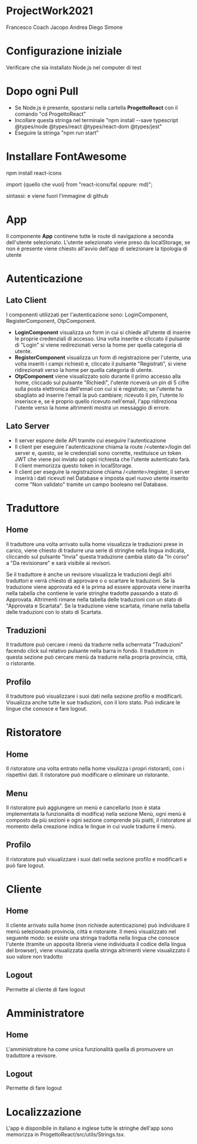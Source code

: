 # ProjectWork2021

Francesco
Coach
Jacopo
Andrea
Diego
Simone

# Configurazione iniziale
Verificare che sia installato Node.js nel computer di test

# Dopo ogni Pull
- Se Node.js è presente, spostarsi nella cartella <b>ProgettoReact</b> con il comando "cd ProgettoReact"
- Incollare questa stringa nel terminale "npm install --save typescript @types/node @types/react @types/react-dom @types/jest"
- Eseguire la stringa "npm run start"


# Installare FontAwesome
npm install react-icons

import {quello che vuoi} from "react-icons/fa( oppure: md)";

sintassi:
<FaGithub /> e viene fuori l'immagine di github


# App

Il componente <strong>App</strong> continene tutte le route di navigazione a seconda dell'utente selezionato.
L'utente selezionato viene preso da localStorage, se non è presente viene chiesto all'avvio dell'app di selezionare la tipologia di utente


# Autenticazione

## Lato Client

I componenti utilizzati per l'autenticazione sono: LoginComponent, RegisterComponent, OtpComponent.

- <b>LoginComponent</b> visualizza un form in cui si chiede all'utente di inserire le proprie credenziali di accesso. Una volta inserite e cliccato il pulsante di "Login" si viene redirezionati verso la home per quella categoria di utente.
- <b>RegisterComponent</b> visualizza un form di registrazione per l'utente, una volta inseriti i campi richiesti e, cliccato il pulsante "Registrati", si viene ridirezionati verso la home per quella categoria di utente.
- <b>OtpComponent</b> viene visualizzato solo durante il primo accesso alla home, cliccado sul pulsante "Richiedi", l'utente riceverà un pin di 5 cifre sulla posta elettronica dell'email con cui si è registrato; se l'utente ha sbagliato ad inserire l'email la può cambiare; ricevuto il pin, l'utente lo inserisce e, se è proprio quello ricevuto nell'email, l'app ridireziona l'utente verso la home altrimenti mostra un messaggio di errore.

## Lato Server

- Il server espone delle API tramite cui eseguire l'autenticazione
- Il client per eseguire l'autenticazione chiama la route /&lt;utente&gt;/login del server e, questo, se le credenziali sono corrette, restituisce un token JWT che viene poi inviato ad ogni richiesta che l'utente autenticato farà. Il client memorizza questo token in localStorage.
- Il client per eseguire la registrazione chiama /&lt;utente&gt;/register, il server inserirà i dati ricevuti nel Database e imposta quel nuovo utente inserito come "Non validato" tramite un campo booleano nel Database.


# Traduttore
## Home
Il traduttore una volta arrivato sulla home visualizza le traduzioni prese in carico, viene chiesto di tradurre una serie di stringhe nella lingua indicata, cliccando sul pulsante "Invia" questa traduzione cambia stato da "In corso" a "Da revisionare" e sarà visibile ai revisori.

Se il traduttore è anche un revisore visualizza le traduzioni degli altri traduttori e verrà chiesto di approvare o o scartare le traduzioni. Se la traduzione viene approvata ed è la prima ad essere approvata viene inserita nella tabella che contiene le varie stringhe tradotte passando a stato di Approvata. Altrimenti rimane nella tabella delle traduzioni con un stato di "Approvata e Scartata". Se la traduzione viene scartata, rimane nella tabella delle traduzioni con lo stato di Scartata.

## Traduzioni
Il traduttore può cercare i menù da tradurre nella schermata "Traduzioni" facendo click sul relativo pulsante nella barra in fondo. Il traduttore in questa sezione può cercare menù da tradurre nella propria provincia, città, o ristorante.

## Profilo
Il traduttore può visualizzare i suoi dati nella sezione profilo e modificarli. Visualizza anche tutte le sue traduzioni, con il loro stato. Può indicare le lingue che conosce e fare logout.

# Ristoratore
## Home
Il ristoratore una volta entrato nella home visulizza i propri ristoranti, con i rispettivi dati. Il ristoratore può modificare o eliminare un ristorante.

## Menu
Il ristoratore può aggiungere un menù e cancellarlo (non è stata implementata la funzionalita di modifica) nella sezione Menù, ogni menù è composto da più sezioni e ogni sezione comprende più piatti, il ristoratore al momento della creazione indica le lingue in cui vuole tradurre il menù.

## Profilo
Il ristoratore può visualizzare i suoi dati nella sezione profilo e modificarli e può fare logout.


# Cliente
## Home
Il cliente arrivato sulla home (non richiede autenticazione) può individuare il menù selezionado provincia, città e ristorante. Il menù visualizzato nel seguente modo: se esiste una stringa tradotta nella lingua che conosce l'utente (tramite un apposita libreria viene individuata il codice della lingua del browser), viene visualizzata quella stringa altrimenti viene visualizzato il suo valore non tradotto

## Logout
Permette al cliente di fare logout


# Amministratore
## Home
L'amministratore ha come unica funzionalità quella di promuovere un traduttore a revisore.

## Logout
Permette di fare logout


# Localizzazione
L'app è disponibile in italiano e inglese tutte le stringhe dell'app sono memorizza in ProgettoReact/src/utils/Strings.tsx.
